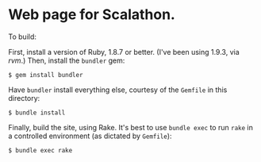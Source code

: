 # Web page for Scalathon.

To build:

First, install a version of Ruby, 1.8.7 or better. (I've been using 1.9.3, via
_rvm_.) Then, install the `bundler` gem:

    $ gem install bundler

Have `bundler` install everything else, courtesy of the `Gemfile` in this
directory:

    $ bundle install

Finally, build the site, using Rake. It's best to use `bundle exec` to run
`rake` in a controlled environment (as dictated by `Gemfile`):

    $ bundle exec rake

